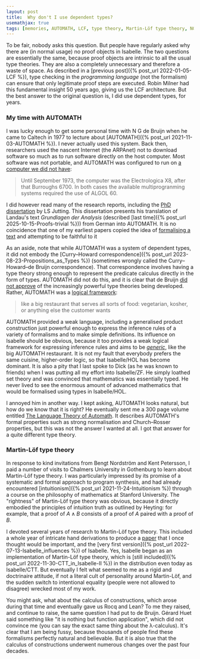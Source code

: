 ```yaml
---
layout: post
title:  Why don't I use dependent types?
usemathjax: true 
tags: [memories, AUTOMATH, LCF, type theory, Martin-Löf type theory, NG de Bruijn]
---
```

To be fair, nobody asks this question.
But people have regularly asked why there are (in normal usage) 
no proof objects in Isabelle.
The two questions are essentially the same, 
because proof objects are intrinsic to all the usual type theories.
They are also a completely unnecessary and therefore a waste of space.
As described in a [previous post]({% post_url 2022-01-05-LCF %}),
type checking in the *programming language* (not the formalism) 
can ensure that only legitimate proof steps are executed.
Robin Milner had this fundamental insight 50 years ago,
giving us the LCF architecture.
But the best answer to the original question is, 
I did use dependent types, for years.

### My time with AUTOMATH

I was lucky enough to get some personal time with N G de Bruijn
when he came to Caltech in 1977 to lecture about
[AUTOMATH]({% post_url 2021-11-03-AUTOMATH %}).
I never actually used this system.
Back then, researchers used the nascent Internet (the ARPAnet)
not to download software so much as 
to run software directly on the host computer.
Most software was not portable, and AUTOMATH was configured to run on 
[a computer we did not have](https://automath.win.tue.nl/archive/pdf/aut034.pdf):

> Until September 1973, the computer was the Electrologica X8, after that
> Burroughs 6700. In both cases the available multiprogranming systems
> required the use of ALGOL 60.

I did however read many of the research reports, including 
the [PhD dissertation](https://automath.win.tue.nl/archive/pdf/aut046.pdf) by LS Jutting.
This dissertation presents his translation 
of Landau's text *Grundlagen der Analysis* (described [last time]({% post_url 2025-10-15-Proofs-trivial %}))
from German into AUTOMATH.
It is no coincidence that one of my earliest papers
copied the idea of 
[formalising a text](https://doi.org/10.1016/0167-6423(85)90009-7) 
and attempting to be faithful to it

As an aside, note that while AUTOMATH was a system of dependent types,
it did not embody the 
[Curry–Howard correspondence]({% post_url 2023-08-23-Propositions_as_Types %})
(sometimes wrongly called the Curry–Howard–de Bruijn correspondence).
That correspondence involves having a type theory strong enough
to represent the predicate calculus directly in the form of types.
AUTOMATH did not do this, and it is clear that de Bruijn
[did not approve](https://pure.tue.nl/ws/portalfiles/portal/4428179/597611.pdf) 
of the increasingly powerful type theories being developed.
Rather, AUTOMATH was a [logical framework](https://pure.tue.nl/ws/files/1892191/597622.pdf):

> like a big restaurant that serves all sorts of food: vegetarian, kosher, or anything else the customer wants

AUTOMATH provided a weak language, 
including a generalised product construction just
powerful enough to express the inference rules of a variety of formalisms
and to make simple definitions.
Its influence on Isabelle should be obvious, 
because it too provides a weak logical framework 
for expressing inference rules
and aims to be [*generic*](https://www.cl.cam.ac.uk/techreports/UCAM-CL-TR-130.html), like the big AUTOMATH restaurant.
It is not my fault that everybody prefers the same cuisine,
higher-order logic, so that Isabelle/HOL has become dominant.
It is also a pity that I last spoke to Dick (as he was known to friends)
when I was putting all my effort into Isabelle/ZF.
He simply loathed set theory and was convinced that mathematics was essentially typed.
He never lived to see the enormous amount of advanced mathematics
that would be formalised using types in Isabelle/HOL.

I annoyed him in another way. I kept asking,
AUTOMATH looks natural, but how do we know that it is right?
He eventually sent me a 300 page volume entitled
[The Language Theory of Automath](https://automath.win.tue.nl/archive/pdf/aut073.pdf).
It describes AUTOMATH's formal properties such as 
strong normalisation and Church–Rosser properties,
but this was not the answer I wanted at all.
I got that answer for a quite different type theory.

### Martin-Löf type theory

In response to kind invitations from Bengt Nordström and Kent Petersson,
I paid a number of visits to Chalmers University in Gothenburg
to learn about Martin-Löf type theory.
I was particularly impressed by its promise 
of a systematic and formal approach to program synthesis,
and had already encountered [intuitionism]({% post_url 2021-11-24-Intuitionism %})
through a course on the philosophy of mathematics at Stanford University.
The "rightness" of Martin-Löf type theory was obvious, 
because it directly embodied the principles of intuition truth
as outlined by Heyting: for example, that
a proof of $A\land B$ consists of a proof of $A$ paired with a proof of $B$.

I devoted several years of research to Martin-Löf type theory.
This included a whole year of intricate hand derivations to produce a 
[paper](https://doi.org/10.1016/S0747-7171(86)80002-5) 
that I once thought would be important,
and the [very first version]({% post_url 2022-07-13-Isabelle_influences %}) 
of Isabelle.
Yes, Isabelle began as an implementation of Martin-Löf type theory,
which is [still included]({% post_url 2022-11-30-CTT_in_Isabelle-II %}) 
in the distribution even today as Isabelle/CTT.
But eventually I felt what seemed to me as a rigid and doctrinaire attitude,
if not a literal cult of personality around Martin-Löf,
and the sudden switch to intentional equality 
(people were not allowed to disagree) wrecked most of my work.

You might ask, what about the calculus of constructions,
which arose during that time and eventually gave us Rocq and Lean?
To me they raised, and continue to raise, the same question I had put to de Bruijn.
Gérard Huet said something like "it is nothing but function application",
which did not convince me (you can say the exact same thing about the λ-calculus).
It's clear that I am being fussy, because thousands of people
find these formalisms perfectly natural and believable.
But it is also true that the calculus of constructions 
underwent numerous changes over the past four decades.
